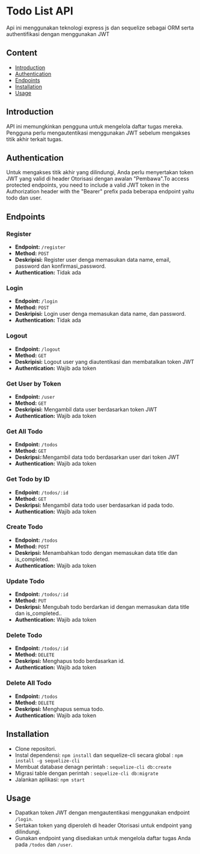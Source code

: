 # Todo List API

Api ini menggunakan teknologi express js dan sequelize sebagai ORM serta authentifikasi dengan menggunakan JWT

## Content

- [Introduction](#introduction)
- [Authentication](#authentication)
- [Endpoints](#endpoints)
- [Installation](#installation)
- [Usage](#usage)

## Introduction

API ini memungkinkan pengguna untuk mengelola daftar tugas mereka. Pengguna perlu mengautentikasi menggunakan JWT sebelum mengakses titik akhir terkait tugas.

## Authentication

Untuk mengakses titik akhir yang dilindungi, Anda perlu menyertakan token JWT yang valid di header Otorisasi dengan awalan "Pembawa".To access protected endpoints, you need to include a valid JWT token in the Authorization header with the "Bearer" prefix pada beberapa endpoint yaitu todo dan user.

## Endpoints

### Register

- **Endpoint:** `/register`
- **Method:** `POST`
- **Deskripisi:** Register user denga memasukan data name, email, password dan konfirmasi_password.
- **Authentication:** Tidak ada

### Login

- **Endpoint:** `/login`
- **Method:** `POST`
- **Deskripisi:** Login user denga memasukan data name, dan password.
- **Authentication:** Tidak ada

### Logout

- **Endpoint:** `/logout`
- **Method:** `GET`
- **Deskripisi:** Logout user yang diautentikasi dan membatalkan token JWT
- **Authentication:** Wajib ada token

### Get User by Token

- **Endpoint:** `/user`
- **Method:** `GET`
- **Deskripisi:** Mengambil data user berdasarkan token JWT
- **Authentication:** Wajib ada token

### Get All Todo

- **Endpoint:** `/todos`
- **Method:** `GET`
- **Deskripsi:**:Mengambil data todo berdasarkan user dari token JWT
- **Authentication:** Wajib ada token

### Get Todo by ID

- **Endpoint:** `/todos/:id`
- **Method:** `GET`
- **Deskripsi:** Mengambil data todo user berdasarkan id pada todo.
- **Authentication:** Wajib ada token

### Create Todo

- **Endpoint:** `/todos`
- **Method:** `POST`
- **Deskripsi:** Menambahkan todo dengan memasukan data title dan is_completed.
- **Authentication:** Wajib ada token

### Update Todo

- **Endpoint:** `/todos/:id`
- **Method:** `PUT`
- **Deskripsi:** Mengubah todo berdarkan id dengan memasukan data title dan is_completed..
- **Authentication:** Wajib ada token

### Delete Todo

- **Endpoint:** `/todos/:id`
- **Method:** `DELETE`
- **Deskripsi:** Menghapus todo berdasarkan id.
- **Authentication:** Wajib ada token

### Delete All Todo

- **Endpoint:** `/todos`
- **Method:** `DELETE`
- **Deskripsi:** Menghapus semua todo.
- **Authentication:** Wajib ada token

## Installation

- Clone repositori.
- Instal dependensi: `npm install` dan sequelize-cli secara global : `npm install -g sequelize-cli`
- Membuat database denagn perintah : `sequelize-cli db:create`
- Migrasi table dengan perintah : `sequelize-cli db:migrate`
- Jalankan aplikasi: `npm start`

## Usage

- Dapatkan token JWT dengan mengautentikasi menggunakan endpoint `/login`.
- Sertakan token yang diperoleh di header Otorisasi untuk endpoint yang dilindungi.
- Gunakan endpoint yang disediakan untuk mengelola daftar tugas Anda pada `/todos` dan `/user`.
